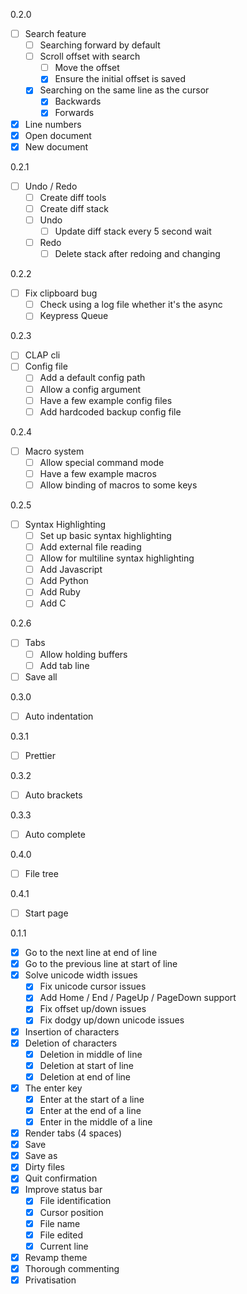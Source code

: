  
0.2.0
- [ ] Search feature
  - [ ] Searching forward by default
  - [ ] Scroll offset with search
    - [ ] Move the offset
    - [X] Ensure the initial offset is saved
  - [X] Searching on the same line as the cursor
    - [X] Backwards
    - [X] Forwards
- [X] Line numbers
- [X] Open document
- [X] New document

0.2.1
- [ ] Undo / Redo
  - [ ] Create diff tools
  - [ ] Create diff stack
  - [ ] Undo
    - [ ] Update diff stack every 5 second wait
  - [ ] Redo
    - [ ] Delete stack after redoing and changing

0.2.2
- [ ] Fix clipboard bug
  - [ ] Check using a log file whether it's the async
  - [ ] Keypress Queue

0.2.3
- [ ] CLAP cli
- [ ] Config file
  - [ ] Add a default config path
  - [ ] Allow a config argument
  - [ ] Have a few example config files
  - [ ] Add hardcoded backup config file

0.2.4
- [ ] Macro system
  - [ ] Allow special command mode
  - [ ] Have a few example macros
  - [ ] Allow binding of macros to some keys

0.2.5
- [ ] Syntax Highlighting
  - [ ] Set up basic syntax highlighting
  - [ ] Add external file reading
  - [ ] Allow for multiline syntax highlighting
  - [ ] Add Javascript
  - [ ] Add Python
  - [ ] Add Ruby
  - [ ] Add C

0.2.6
- [ ] Tabs
  - [ ] Allow holding buffers
  - [ ] Add tab line
- [ ] Save all

0.3.0
- [ ] Auto indentation 

0.3.1
- [ ] Prettier

0.3.2
- [ ] Auto brackets

0.3.3
- [ ] Auto complete

0.4.0
- [ ] File tree

0.4.1
- [ ] Start page

0.1.1
- [X] Go to the next line at end of line
- [X] Go to the previous line at start of line
- [X] Solve unicode width issues
  - [X] Fix unicode cursor issues
  - [X] Add Home / End / PageUp / PageDown support
  - [X] Fix offset up/down issues
  - [X] Fix dodgy up/down unicode issues
- [X] Insertion of characters
- [X] Deletion of characters
  - [X] Deletion in middle of line
  - [X] Deletion at start of line
  - [X] Deletion at end of line
- [X] The enter key
  - [X] Enter at the start of a line
  - [X] Enter at the end of a line
  - [X] Enter in the middle of a line
- [X] Render tabs (4 spaces)
- [X] Save
- [X] Save as
- [X] Dirty files
- [X] Quit confirmation
- [X] Improve status bar
  - [X] File identification
  - [X] Cursor position
  - [X] File name
  - [X] File edited
  - [X] Current line
- [X] Revamp theme
- [X] Thorough commenting
- [X] Privatisation
